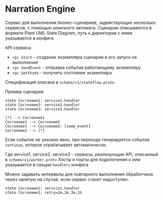 # Narration Engine

Сервис для выполнения бизнес-сценариев, задействующих несколько сервисов, с помощью конечного автомата.
Сценарии описываются в формате Plant UML State Diagram, путь к директории с ними указывается в конфиге.

API сервиса:

* `rpc Start` - создание экземпляра сценария и его запуск на выполнение
* `rpc SendEvent` - отправка события работающему экземпляру
* `rpc GetState` - получить состояние экземпляра

Спецификация описана в `schema/v1/stateflow.proto`

Пример сценария:

```PlantUML
state Состояние1: service1.handler
state Состояние2: service2.handler
state Состояние3: service3.handler

[*] --> Состояние1
Состояние1 --> Состояние2
Состояние1 --> Состояние3: [some_event]
Состояние3 --> [*]
```

Если событие не указано явно, при переходе генерируется событие `continue`, которое отрабатывает автоматически.

Где service1, service2, service3 - сервисы, реализующие API, описанный в `schema/v1/worker.proto`
Хосты и порты для подключения к ним указывается в секции `handlers` конфига

Можно задавать интервалы для повторного выполнения обработчика через запятую на случай,
если сервис станет недоступен:

```PlantUML
state Состояние1: service1.handler
state Состояние1: retry=1m,2m,3m,1h
```